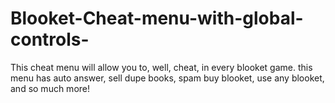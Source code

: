 # Blooket-Cheat-menu-with-global-controls-
This cheat menu will allow you to, well, cheat, in every blooket game. this menu has auto answer, sell dupe books, spam buy blooket, use any blooket, and so much more!
